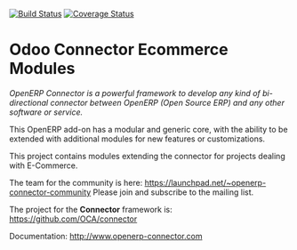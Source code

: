 [![Build Status](https://travis-ci.org/OCA/connector-ecommerce.svg?branch=master)](https://travis-ci.org/OCA/connector-ecommerce)
[![Coverage Status](https://img.shields.io/coveralls/OCA/connector-ecommerce.svg)](https://coveralls.io/r/OCA/connector-ecommerce?branch=master)

Odoo Connector Ecommerce Modules
================================

*OpenERP Connector is a powerful framework to develop any kind of bi-directional connector between OpenERP (Open Source ERP) and any other software or service.*

This OpenERP add-on has a modular and generic core, with the ability to be extended with additional modules for new features or customizations.

This project contains modules extending the connector for projects dealing with E-Commerce.

The team for the community is here: https://launchpad.net/~openerp-connector-community
Please join and subscribe to the mailing list.

The project for the **Connector** framework is: https://github.com/OCA/connector

Documentation:
http://www.openerp-connector.com
